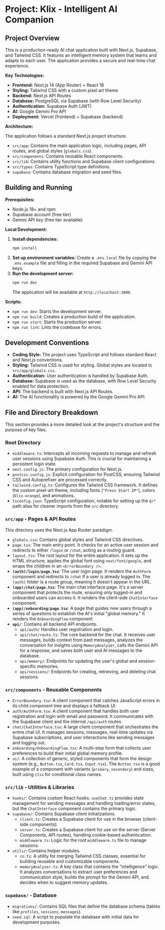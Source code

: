 # Project: Klix - Intelligent AI Companion

## Project Overview

This is a production-ready AI chat application built with Next.js, Supabase, and Tailwind CSS. It features an intelligent memory system that learns and adapts to each user. The application provides a secure and real-time chat experience.

**Key Technologies:**

*   **Frontend:** Next.js 14 (App Router) + React 18
*   **Styling:** Tailwind CSS with a custom pixel art theme
*   **Backend:** Next.js API Routes
*   **Database:** PostgreSQL via Supabase (with Row Level Security)
*   **Authentication:** Supabase Auth (JWT)
*   **AI:** Google Gemini Pro API
*   **Deployment:** Vercel (frontend) + Supabase (backend)

**Architecture:**

The application follows a standard Next.js project structure.

*   `src/app`: Contains the main application logic, including pages, API routes, and global styles (`globals.css`).
*   `src/components`: Contains reusable React components.
*   `src/lib`: Contains utility functions and Supabase client configurations.
*   `src/types`: Contains TypeScript type definitions.
*   `supabase`: Contains database migration and seed files.

## Building and Running

**Prerequisites:**

*   Node.js 18+ and npm
*   Supabase account (free tier)
*   Gemini API key (free tier available)

**Local Development:**

1.  **Install dependencies:**
    ```bash
    npm install
    ```
2.  **Set up environment variables:**
    Create a `.env.local` file by copying the `.env.example` file and filling in the required Supabase and Gemini API keys.
3.  **Run the development server:**
    ```bash
    npm run dev
    ```
    The application will be available at `http://localhost:3000`.

**Scripts:**

*   `npm run dev`: Starts the development server.
*   `npm run build`: Creates a production build of the application.
*   `npm run start`: Starts the production server.
*   `npm run lint`: Lints the codebase for errors.

## Development Conventions

*   **Coding Style:** The project uses TypeScript and follows standard React and Next.js conventions.
*   **Styling:** Tailwind CSS is used for styling. Global styles are located in `src/app/globals.css`.
*   **Authentication:** User authentication is handled by Supabase Auth.
*   **Database:** Supabase is used as the database, with Row Level Security enabled for data protection.
*   **API:** The backend is built with Next.js API Routes.
*   **AI:** The AI functionality is powered by the Google Gemini Pro API.

## File and Directory Breakdown

This section provides a more detailed look at the project's structure and the purpose of key files.

### Root Directory

-   `middleware.ts`: Intercepts all incoming requests to manage and refresh user sessions using Supabase Auth. This is crucial for maintaining a persistent login state.
-   `next.config.js`: The primary configuration for Next.js.
-   `postcss.config.js`: Explicit configuration for PostCSS, ensuring Tailwind CSS and Autoprefixer are processed correctly.
-   `tailwind.config.ts`: Configures the Tailwind CSS framework. It defines the custom pixel-art theme, including fonts (`"Press Start 2P"`), colors (`klix-orange`), and animations.
-   `tsconfig.json`: TypeScript configuration, notable for setting up the `@/*` path alias for cleaner imports from the `src` directory.

### `src/app` - Pages & API Routes

This directory uses the Next.js App Router paradigm.

-   `globals.css`: Contains global styles and Tailwind CSS directives.
-   `page.tsx`: The main entry point. It checks for an active user session and redirects to either `/login` or `/chat`, acting as a routing guard.
-   `layout.tsx`: The root layout for the entire application. It sets up the HTML structure, applies the global font using `next/font/google`, and wraps the children in an `<ErrorBoundary />`.
-   **`(auth)/login/page.tsx`**: The user login page. It renders the `AuthForm` component and redirects to `/chat` if a user is already logged in. The `(auth)` folder is a route group, meaning it doesn't appear in the URL.
-   **`(app)/chat/page.tsx`**: The main chat interface page. It's a server component that protects the route, ensuring only logged-in and onboarded users can access it. It renders the client-side `ChatInterface` component.
-   **`(app)/onboarding/page.tsx`**: A page that guides new users through a series of questions to establish the AI's initial "global memory." It renders the `OnboardingFlow` component.
-   **`api/`**: Contains all backend API endpoints.
    -   `api/auth/` Handles user registration and login.
    -   `api/chat/route.ts`: The core backend for the chat. It receives user messages, builds context from past messages, analyzes the conversation for insights using `MemoryAnalyzer`, calls the Gemini API for a response, and saves both user and AI messages to the database.
    -   `api/memory/`: Endpoints for updating the user's global and session-specific memories.
    -   `api/sessions/`: Endpoints for creating, retrieving, and deleting chat sessions.

### `src/components` - Reusable Components

-   `ErrorBoundary.tsx`: A client component that catches JavaScript errors in its child component tree and displays a fallback UI.
-   `auth/AuthForm.tsx`: A client component that handles both user registration and login with email and password. It communicates with the Supabase client and the internal `/api/auth` routes.
-   `chat/ChatInterface.tsx`: A large client component that orchestrates the entire chat UI. It manages sessions, messages, real-time updates via Supabase subscriptions, and user interactions like sending messages and logging out.
-   `onboarding/OnboardingFlow.tsx`: A multi-step form that collects user preferences to build their initial global memory profile.
-   `ui/`: A collection of generic, styled components that form the design system (e.g., `Button.tsx`, `Card.tsx`, `Input.tsx`). The `Button.tsx` is a good example of a component with variants (`primary`, `secondary`) and sizes, built using `clsx` for conditional class names.

### `src/lib` - Utilities & Libraries

-   `hooks/`: Contains custom React hooks. `useChat.ts` provides state management for sending messages and handling loading/error states, but the `ChatInterface` component contains the primary logic.
-   `supabase/`: Contains Supabase client initializations.
    -   `client.ts`: Creates a Supabase client for use in the browser (client-side components).
    -   `server.ts`: Creates a Supabase client for use on the server (Server Components, API routes), handling cookie-based authentication.
    -   `middleware.ts`: Logic for the root `middleware.ts` file to manage sessions.
-   `utils/`: Contains helper modules.
    -   `cn.ts`: A utility for merging Tailwind CSS classes, essential for building reusable and customizable components.
    -   `memoryAnalyzer.ts`: A key class that contains the "intelligence" logic. It analyzes conversations to extract user preferences and communication style, builds the prompt for the Gemini API, and decides when to suggest memory updates.

### `supabase/` - Database

-   `migrations/`: Contains SQL files that define the database schema (tables like `profiles`, `sessions`, `messages`).
-   `seed.sql`: A script to populate the database with initial data for development purposes.
